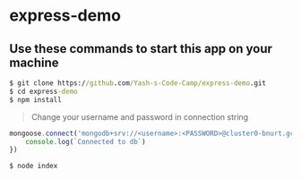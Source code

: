 # express-demo

## Use these commands to start this app on your machine

```cmd
$ git clone https://github.com/Yash-s-Code-Camp/express-demo.git
$ cd express-demo
$ npm install
```

> Change your username and password in connection string

```javascript
mongoose.connect('mongodb+srv://<username>:<PASSWORD>@cluster0-bnurt.gcp.mongodb.net/express-demo', () => {
    console.log(`Connected to db`)
})
```
```cmd
$ node index
```
